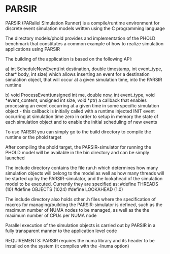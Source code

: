 # PARSIR

PARSIR (PARallel SImulation Runner) is a compile/runtime environment for discrete event 
simulation models written using the C programming language

The directory models/phold provides and implementation of the PHOLD benchmark that
constitutes a common example of how to realize simulation applications using PARSIR

The building of the application is based on the following API:

a) int ScheduleNewEvent(int destination, double timestamp, int event_type, char* body, int size)
which allows inserting an event for a destination simulation object, that will occur at a given
simulation time, into the PARSIR runtime

b) void ProcessEvent(unsigned int me, double now, int event_type, void *event_content, unsigned int size, void *ptr)
a callback that enables processing an event occurring at a given time in some specific 
simulation object - this callback is initially called with a runtime injected INIT event
occurring at simulation time zero in order to setup in memory the state of each simulation object
and to enable the initial scheduling of new events

To use PARSIR you can simply go to the build directory to compile the runtime or the phold target

After compiling the phold target, the PARSIR-simulator for running the PHOLD model 
will be available in the bin directory and can be simply launched

The include directory contains the file run.h which determines how many simulation objects will
belong to the model as well as how many threads will be started up by the PARSIR-simulator, 
and the lookahead of the simulation model to be executed. Currently they are specified as:
#define THREADS (10) 
#define OBJECTS (1024) 
#define LOOKAHEAD (1.0)

The include directory also holds other .h files where the specification of macros
for managing/building the PARSIR-simulator is defined, such as the maximum number of 
NUMA nodes to be managed, as well as the the maximum number of CPUs per NUMA node

Parallel execution of the simulation objects is carried out by PARSIR in a fully 
transparent manner to the application level code

REQUIREMENTS: PARSIR requires the numa library and its header to be installed on the system (it compiles with the -lnuma option)




